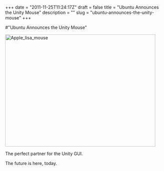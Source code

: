 +++
date = "2011-11-25T11:24:17Z"
draft = false
title = "Ubuntu Announces the Unity Mouse"
description = ""
slug = "ubuntu-announces-the-unity-mouse"
+++

#"Ubuntu Announces the Unity Mouse"


 <div class='p_embed p_image_embed'>
<img alt="Apple_lisa_mouse" height="360" src="http://getfile6.posterous.com/getfile/files.posterous.com/conoroneill/9h4O9ZGePnDie8X2xpOXYpZQwEH0dkCygQ2b73EiCD3y8Dv7AWpzDBeUZoKH/Apple_Lisa_Mouse.jpg" width="480" />
</div>
<p></p><div>The perfect partner for the Unity GUI.</div><p />The future is here, today.
 